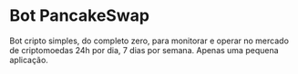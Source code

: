 # Bot PancakeSwap

Bot cripto simples, do completo zero, para monitorar e operar no mercado de criptomoedas 24h por dia, 7 dias por semana. Apenas uma pequena aplicação.